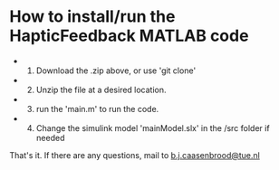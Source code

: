 # How to install/run the HapticFeedback MATLAB code

* 1) Download the .zip above, or use 'git clone'
* 2) Unzip the file at a desired location.
* 3) run the 'main.m' to run the code.
* 4) Change the simulink model 'mainModel.slx' in the /src folder if needed

That's it. If there are any questions, mail to b.j.caasenbrood@tue.nl

